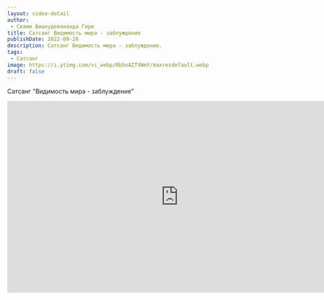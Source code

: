 ```yaml
---
layout: video-detail
author:
 - Свами Вишнудевананда Гири
title: Сатсанг Видимость мира - заблуждение
publishDate: 2022-09-28
description: Сатсанг Видимость мира - заблуждение. 
tags: 
 - Сатсанг
image: https://i.ytimg.com/vi_webp/RbhnAZTVWmY/maxresdefault.webp
draft: false
---
```


 Сатсанг "Видимость мира - заблуждение"


 <iframe width="790" height="444" src="https://www.youtube.com/embed/RbhnAZTVWmY" frameborder="0" allowfullscreen=""></iframe>